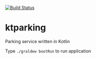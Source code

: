 [![Build Status](https://travis-ci.org/lamao/ktparking.svg?branch=master)](https://travis-ci.org/lamao/ktparking)
# ktparking
Parking service written in Kotlin

Type ```./graldew bootRun``` to run application
